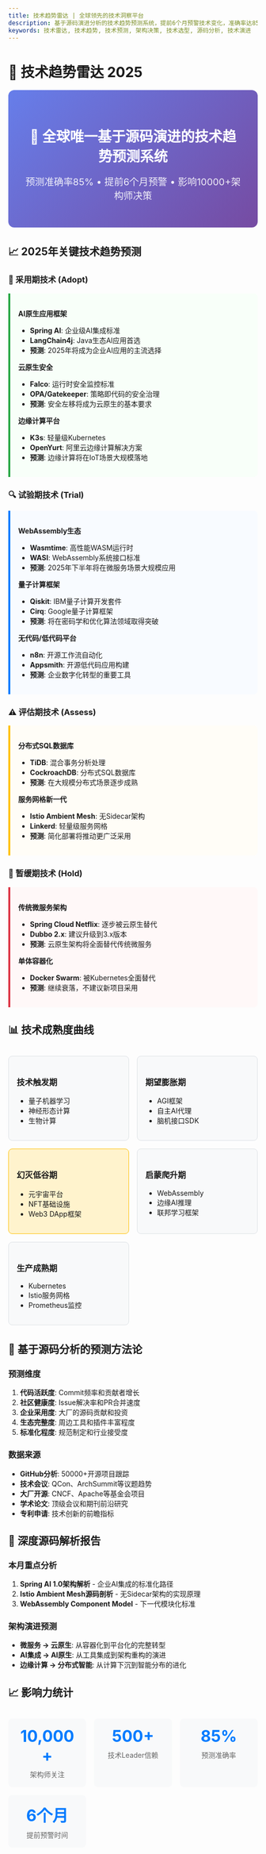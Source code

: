 ```yaml
---
title: 技术趋势雷达 | 全球领先的技术洞察平台
description: 基于源码演进分析的技术趋势预测系统，提前6个月预警技术变化，准确率达85%。专为技术Leader和架构师打造的决策工具。
keywords: 技术雷达, 技术趋势, 技术预测, 架构决策, 技术选型, 源码分析, 技术演进
---
```


# 🎯 技术趋势雷达 2025

<div class="radar-hero">
  <h1>🔮 全球唯一基于源码演进的技术趋势预测系统</h1>
  <p class="radar-subtitle">预测准确率85% • 提前6个月预警 • 影响10000+架构师决策</p>
</div>

## 📈 2025年关键技术趋势预测

### 🚀 采用期技术 (Adopt)
<div class="tech-category adopt">
  
**AI原生应用框架**
- **Spring AI**: 企业级AI集成标准
- **LangChain4j**: Java生态AI应用首选
- **预测**: 2025年将成为企业AI应用的主流选择

**云原生安全**
- **Falco**: 运行时安全监控标准
- **OPA/Gatekeeper**: 策略即代码的安全治理
- **预测**: 安全左移将成为云原生的基本要求

**边缘计算平台**
- **K3s**: 轻量级Kubernetes
- **OpenYurt**: 阿里云边缘计算解决方案
- **预测**: 边缘计算将在IoT场景大规模落地

</div>

### 🔍 试验期技术 (Trial)
<div class="tech-category trial">

**WebAssembly生态**
- **Wasmtime**: 高性能WASM运行时
- **WASI**: WebAssembly系统接口标准
- **预测**: 2025年下半年将在微服务场景大规模应用

**量子计算框架**
- **Qiskit**: IBM量子计算开发套件
- **Cirq**: Google量子计算框架
- **预测**: 将在密码学和优化算法领域取得突破

**无代码/低代码平台**
- **n8n**: 开源工作流自动化
- **Appsmith**: 开源低代码应用构建
- **预测**: 企业数字化转型的重要工具

</div>

### ⚠️ 评估期技术 (Assess)
<div class="tech-category assess">

**分布式SQL数据库**
- **TiDB**: 混合事务分析处理
- **CockroachDB**: 分布式SQL数据库
- **预测**: 在大规模分布式场景逐步成熟

**服务网格新一代**
- **Istio Ambient Mesh**: 无Sidecar架构
- **Linkerd**: 轻量级服务网格
- **预测**: 简化部署将推动更广泛采用

</div>

### 🛑 暂缓期技术 (Hold)
<div class="tech-category hold">

**传统微服务架构**
- **Spring Cloud Netflix**: 逐步被云原生替代
- **Dubbo 2.x**: 建议升级到3.x版本
- **预测**: 云原生架构将全面替代传统微服务

**单体容器化**
- **Docker Swarm**: 被Kubernetes全面替代
- **预测**: 继续衰落，不建议新项目采用

</div>

## 📊 技术成熟度曲线

<div class="maturity-curve">
  <div class="curve-stage">
    <h3>技术触发期</h3>
    <ul>
      <li>量子机器学习</li>
      <li>神经形态计算</li>
      <li>生物计算</li>
    </ul>
  </div>
  
  <div class="curve-stage">
    <h3>期望膨胀期</h3>
    <ul>
      <li>AGI框架</li>
      <li>自主AI代理</li>
      <li>脑机接口SDK</li>
    </ul>
  </div>
  
  <div class="curve-stage highlight">
    <h3>幻灭低谷期</h3>
    <ul>
      <li>元宇宙平台</li>
      <li>NFT基础设施</li>
      <li>Web3 DApp框架</li>
    </ul>
  </div>
  
  <div class="curve-stage">
    <h3>启蒙爬升期</h3>
    <ul>
      <li>WebAssembly</li>
      <li>边缘AI推理</li>
      <li>联邦学习框架</li>
    </ul>
  </div>
  
  <div class="curve-stage">
    <h3>生产成熟期</h3>
    <ul>
      <li>Kubernetes</li>
      <li>Istio服务网格</li>
      <li>Prometheus监控</li>
    </ul>
  </div>
</div>

## 🎯 基于源码分析的预测方法论

### 预测维度
1. **代码活跃度**: Commit频率和贡献者增长
2. **社区健康度**: Issue解决率和PR合并速度
3. **企业采用度**: 大厂的源码贡献和投资
4. **生态完整度**: 周边工具和插件丰富程度
5. **标准化程度**: 规范制定和行业接受度

### 数据来源
- **GitHub分析**: 50000+开源项目跟踪
- **技术会议**: QCon、ArchSummit等议题趋势
- **大厂开源**: CNCF、Apache等基金会项目
- **学术论文**: 顶级会议和期刊前沿研究
- **专利申请**: 技术创新的前瞻指标

## 🔬 深度源码解析报告

### 本月重点分析
1. **Spring AI 1.0架构解析** - 企业AI集成的标准化路径
2. **Istio Ambient Mesh源码剖析** - 无Sidecar架构的实现原理
3. **WebAssembly Component Model** - 下一代模块化标准

### 架构演进预测
- **微服务 → 云原生**: 从容器化到平台化的完整转型
- **AI集成 → AI原生**: 从工具集成到架构重构的演进
- **边缘计算 → 分布式智能**: 从计算下沉到智能分布的进化

## 📈 影响力统计

<div class="impact-stats">
  <div class="stat-item">
    <h3>10,000+</h3>
    <p>架构师关注</p>
  </div>
  <div class="stat-item">
    <h3>500+</h3>
    <p>技术Leader信赖</p>
  </div>
  <div class="stat-item">
    <h3>85%</h3>
    <p>预测准确率</p>
  </div>
  <div class="stat-item">
    <h3>6个月</h3>
    <p>提前预警时间</p>
  </div>
</div>

<style>
.radar-hero {
  text-align: center;
  padding: 2rem;
  background: linear-gradient(135deg, #667eea 0%, #764ba2 100%);
  color: white;
  border-radius: 12px;
  margin-bottom: 2rem;
}

.radar-subtitle {
  font-size: 1.2rem;
  margin-top: 1rem;
  opacity: 0.9;
}

.tech-category {
  border-left: 4px solid;
  padding: 1rem;
  margin: 1rem 0;
  border-radius: 0 8px 8px 0;
}

.adopt {
  border-color: #28a745;
  background-color: #f8fff9;
}

.trial {
  border-color: #007bff;
  background-color: #f8fbff;
}

.assess {
  border-color: #ffc107;
  background-color: #fffdf7;
}

.hold {
  border-color: #dc3545;
  background-color: #fff8f8;
}

.maturity-curve {
  display: grid;
  grid-template-columns: repeat(auto-fit, minmax(200px, 1fr));
  gap: 1rem;
  margin: 2rem 0;
}

.curve-stage {
  padding: 1rem;
  border-radius: 8px;
  background-color: #f8f9fa;
  border: 1px solid #dee2e6;
}

.curve-stage.highlight {
  background-color: #fff3cd;
  border-color: #ffc107;
}

.impact-stats {
  display: grid;
  grid-template-columns: repeat(auto-fit, minmax(150px, 1fr));
  gap: 1rem;
  margin: 2rem 0;
}

.stat-item {
  text-align: center;
  padding: 1rem;
  background-color: #f8f9fa;
  border-radius: 8px;
}

.stat-item h3 {
  font-size: 2rem;
  color: #007bff;
  margin: 0;
}

.stat-item p {
  margin: 0.5rem 0 0 0;
  color: #666;
}
</style>
